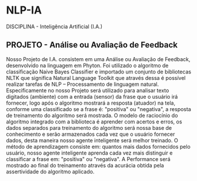 # NLP-IA
DISCIPLINA - Inteligência Artificial (I.A.)

## PROJETO -  Análise ou Avaliação de Feedback

Nosso Projeto de I.A. consistem em uma Análise ou Avaliação de Feedback, 
desenvolvido na linguagem em Phyton. Foi utilizado o algoritmo de classificação
Naive Bayes Classifier e importado um conjunto de bibliotecas NLTK que significa
Natural Language Toolkit que através dessa é possível realizar tarefas de 
NLP – Processamento de linguagem natural. Especificamente no nosso Projeto será 
utilizado para analisar texto digitados (ambiente) com a entrada (sensor) da frase 
que o usuário irá fornecer, logo após o algoritmo mostrará a resposta (atuador) 
na tela, conforme uma classificado se a frase é: "positiva" ou "negativa", a resposta 
de treinamento do algoritmo será mostrada. O modelo de raciocínio do algoritmo 
integrado com a biblioteca é aprender com acertos e erros, os dados separados para
treinamento do algoritmo será nossa base de conhecimento e serão armazenados cada
vez que o usuário fornecer dados, desta maneira nosso agente inteligente será melhor
treinado. O método de aprendizagem consiste em: quantos mais dados fornecidos pelo 
usuário, nosso agente inteligente aprenda cada vez mais distinguir e classificar a 
frase em: "positiva" ou "negativa". A Performance será mostrado ao final do 
treinamento através da acurácia obtida pela assertividade do algoritmo aplicado.
